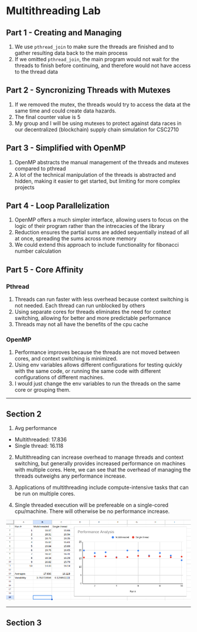 # Multithreading Lab

## Part 1 - Creating and Managing

1. We use `pthread_join` to make sure the threads are finished and to gather resulting data back to the main process
2. If we omitted `pthread_join`, the main program would not wait for the threads to finish before continuing, and therefore would not have access to the thread data

## Part 2 - Syncronizing Threads with Mutexes

1. If we removed the mutex, the threads would try to access the data at the same time and could create data hazards.
2. The final counter value is 5
3. My group and I will be using mutexes to protect against data races in our decentralized (blockchain) supply chain simulation for CSC2710

## Part 3 - Simplified with OpenMP

1. OpenMP abstracts the manual management of the threads and mutexes compared to pthread
2. A lot of the technical manipulation of the threads is abstracted and hidden, making it easier to get started, but limiting for more complex projects

## Part 4 - Loop Parallelization

1. OpenMP offers a much simpler interface, allowing users to focus on the logic of their program rather than the intrecacies of the library
2. Reduction ensures the partial sums are added sequentially instead of all at once, spreading the sums across more memory
3. We could extend this approach to include functionality for fibonacci number calculation

## Part 5 - Core Affinity

### Pthread

1. Threads can run faster with less overhead because context switching is not needed. Each thread can run unblocked by others 
2. Using separate cores for threads eliminates the need for context switching, allowing for better and more predictable performance
3. Threads may not all have the benefits of the cpu cache

### OpenMP

1. Performance improves because the threads are not moved between cores, and context switching is minimized.
2. Using env variables allows different configurations for testing quickly with the same code, or running the same code with different configurations of different machines.
3. I would just change the env variables to run the threads on the same core or grouping them.

---

## Section 2

1. Avg performance
- Multithreaded: 17.836
- Single thread: 16.118

2. Multithreading can increase overhead to manage threads and context switching, but generally provides increased performance on machines with multiple cores. Here, we can see that the overhead of managing the threads outweighs any performance increase.

3. Applications of multithreading include compute-intensive tasks that can be run on multiple cores.

4. Single threaded execution will be prefereable on a single-cored cpu/machine. There will otherwise be no performance increase.

![Google Sheets Data and Graph](https://github.com/isaacdenny/csc2410/blob/main/multithreading/google-sheets-data.png)

---

## Section 3


